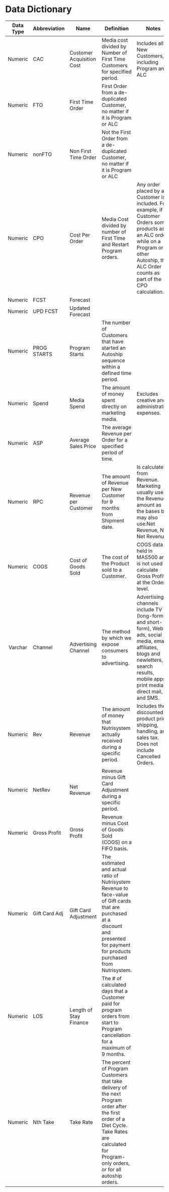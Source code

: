 


# Data Dictionary


| Data Type | Abbreviation   | Name                      | Definition                                                                                                                                                                                          | Notes                                                                                                                                                                                                   | Equation                                                              | Database   | 
|    :----:   |----------------|---------------------------|-----------------------------------------------------------------------------------------------------------------------------------------------------------------------------------------------------|---------------------------------------------------------------------------------------------------------------------------------------------------------------------------------------------------------|-----------------------------------------------------------------------|------------| 
| Numeric   | CAC            | Customer Acquisition Cost | Media cost divided by Number of First Time Customers for specified period.                                                                                                                          |  Includes all New Customers, including Program and ALC                                                                                                                                                  | Total Media spend divided by total FTO (spend/FTO)                    | NSDATAMART | 
| Numeric   | FTO            | First Time Order          | First Order from a de-duplicated Customer, no matter if it is Program or ALC                                                                                                                        |                                                                                                                                                                                                         |                                                                       | NSDATAMART | 
| Numeric   | nonFTO         | Non First Time Order      | Not the First Order from a de-duplicated Customer, no matter if it is Program or ALC                                                                                                                |                                                                                                                                                                                                         |                                                                       | NSDATAMART | 
| Numeric   | CPO            | Cost Per Order            |  Media Cost divided by number of First Time and Restart Program orders.                                                                                                                             | Any order placed by a Customer is included. For example, if a Customer Orders some products as an ALC order while on a Program or other Autoship, this ALC Order counts as part of the CPO calculation. | Total Media spend divided by total Program Starts (spend/prog_starts) | NSDATAMART | 
| Numeric   | FCST           | Forecast                  |                                                                                                                                                                                                     |                                                                                                                                                                                                         |                                                                       | NSDATAMART | 
| Numeric   | UPD FCST       | Updated Forecast          |                                                                                                                                                                                                     |                                                                                                                                                                                                         |                                                                       | NSDATAMART | 
| Numeric   | PROG STARTS    | Program Starts            | The number of Customers that have started an Autoship sequence within a defined time period.                                                                                                        |                                                                                                                                                                                                         |                                                                       | NSDATAMART | 
| Numeric   | Spend          | Media Spend               | The amount of money spent directly on marketing media.                                                                                                                                              | Excludes creative and administrative expenses.                                                                                                                                                          |                                                                       | REPORTSDB  | 
| Numeric   | ASP            | Average Sales Price       | The average Revenue per Order for a specified period of time.                                                                                                                                       |                                                                                                                                                                                                         |                                                                       | NSDATAMART | 
| Numeric   | RPC            | Revenue per Customer      | The amount of Revenue per New Customer for 9 months from Shipment date.                                                                                                                             | Is calculated from Revenue.  Marketing usually uses the Revenue amount as the bases but may also use:Net Revenue, Net Net Revenue                                                                       |                                                                       | NSDATAMART | 
| Numeric   | COGS           | Cost of Goods Sold        | The cost  of the Product sold to a Customer.                                                                                                                                                        | COGS data is held in MAS500 and is not used to calculate Gross Profit at the Order level.                                                                                                               |                                                                       | NSDATAMART | 
| Varchar   | Channel        | Advertising Channel       | The method by which we expose consumers to  advertising.                                                                                                                                            | Advertising channels include TV (long-form and short-form), Web ads, social media, email, affiliates, blogs and newletters, search results, mobile apps, print media, direct mail, and SMS.             |                                                                       | NSDATAMART | 
| Numeric   | Rev            | Revenue                   | The amount of money that Nutrisystem actually received during a specific period.                                                                                                                    | Includes the discounted product price, shipping, handling, and sales tax. Does not include Cancelled Orders.                                                                                            |                                                                       | NSDATAMART | 
| Numeric   | NetRev         | Net Revenue               | Revenue minus Gift Card Adjustment during a specific period.                                                                                                                                        |                                                                                                                                                                                                         |                                                                       | NSDATAMART | 
| Numeric   | Gross Profit   | Gross Profit              | Revenue minus Cost of Goods Sold (COGS) on a FIFO basis.                                                                                                                                            |                                                                                                                                                                                                         |                                                                       | NSDATAMART | 
| Numeric   | Gift Card  Adj | Gift Card Adjustment      | The estimated and actual ratio of Nutrisystem Revenue to face-value of Gift cards that are purchased at a discount and presented for payment for products purchased from Nutrisystem.               |                                                                                                                                                                                                         |                                                                       | NSDATAMART | 
| Numeric   | LOS            | Length of Stay Finance    | The # of calculated days that a Customer paid for program orders from start to Program cancellation for a maximum of 9 months.                                                                      |                                                                                                                                                                                                         |                                                                       | NSDATAMART | 
| Numeric   | Nth Take       | Take Rate                 | The percent of Program Customers that take delivery of the next Program order after the first order of a Diet Cycle. Take Rates are calculated for Program-only orders, or for all autoship orders. |                                                                                                                                             



